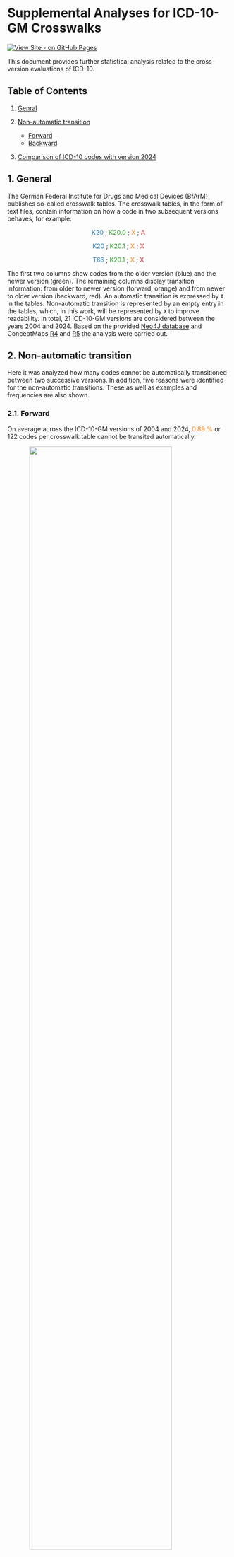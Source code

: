 # Supplemental Analyses for ICD-10-GM Crosswalks

[![View Site - on GitHub Pages](https://img.shields.io/badge/View_Site-on_GitHub_Pages-blueviolet?logo=github)](https://itcr-uni-luebeck.github.io/cross-walk-analysis-icd-10-gm/)

This document provides further statistical analysis related to the cross-version evaluations of ICD-10.


## Table of Contents

1. [Genral](#1-general)

2. [Non-automatic transition](#2-non-automatic-transition)
    * [Forward](#21-forward)
    * [Backward](#22-backward)
3. [Comparison of ICD-10 codes with version 2024](#3-comparision-of-icd-10-codes-with-version-2024)


## 1. General
The German Federal Institute for Drugs and Medical Devices (BfArM) publishes so-called crosswalk tables. The crosswalk tables, in the form of text files, contain information on how a code in two subsequent versions behaves, for example:  
<p align="center">
<span style="color:#1F77B4"> K20 </span> ; <span style="color:#2CA02C"> K20.0 </span> ; <span style="color:#FF7F0E"> X </span> ; <span style="color:#D62728"> A </span>
</p>
<p align="center">
<span style="color:#1F77B4"> K20 </span> ; <span style="color:#2CA02C"> K20.1 </span> ; <span style="color:#FF7F0E"> X </span> ; <span style="color:#D62728"> X </span> 
</p>
<p align="center">
<span style="color:#1F77B4"> T66 </span> ; <span style="color:#2CA02C"> K20.1 </span> ; <span style="color:#FF7F0E"> X </span> ; <span style="color:#D62728"> X </span>
</p>

The first two columns show codes from the older version (blue) and the newer version (green). The remaining columns display transition information: from older to newer version (forward, orange) and from newer to older version (backward, red). An automatic transition is expressed by `A` in the tables. Non-automatic transition is represented by an empty entry in the tables, which, in this work, will be represented by `X` to improve readability. In total, 21 ICD-10-GM versions are considered between the years 2004 and 2024.
Based on the provided [Neo4J database](https://github.com/itcr-uni-luebeck/cross-walk-analysis-icd-10-gm/tree/main/Neo4j%20Database) and ConceptMaps [R4](https://github.com/itcr-uni-luebeck/cross-walk-analysis-icd-10-gm/tree/main/ConceptMap-R4) and [R5](https://github.com/itcr-uni-luebeck/cross-walk-analysis-icd-10-gm/tree/main/ConceptMap-R5) the analysis were carried out.

## 2. Non-automatic transition

Here it was analyzed how many codes cannot be automatically transitioned between two successive versions. In addition, five reasons were identified for the non-automatic transitions. These as well as examples and frequencies are also shown.

### 2.1. Forward

On average across the ICD-10-GM versions of 2004 and 2024, <font color="#FF7F0E">0.89 %</font> or 122 codes per crosswalk table cannot be transited automatically.

<img src="images\non-automatic-transiton\2004-2024-forward.png" style="width:80%; display: block; margin-left: auto; margin-right: auto; margin-bottom: 30px"/>

The following five causes for a non-automatic transition were identified:
<table style="margin-left: auto; margin-right: auto;  margin-bottom: 30px">
    <tr><th> <p style="margin-bottom:-5px">Cause</p> </th><th> <p style="margin-bottom:-5px">Example</p> </th><th> <p style="margin-bottom:-5px">Frequency</p> </th></tr>
    <tr><td> <p style="margin-bottom:-5px"><font color="#1F77B4">&#9632;</font> Refinement</p> </td><td> <p style="margin-bottom:-5px">K20 → K20.1</p> </td><td> <p align="right" style="margin-bottom:-5px">48.48 %</p> </td></tr>
    <tr><td> <p style="margin-bottom:-5px"><font color="#FF7F0E">&#9632;</font> New Codes</p> </td><td> <p style="margin-bottom:-5px">UNDEF → U69.75</p> </td><td> <p align="right" style="margin-bottom:-5px">12.50 %</p> </td></tr>
    <tr><td> <p style="margin-bottom:-5px"><font color="#2CA02C">&#9632;</font> Deleted Codes</p> </td><td> <p style="margin-bottom:-5px">U11.0 → UNDEF</p> </td><td> <p align="right" style="margin-bottom:-5px">0.97 %</p> </td></tr>
    <tr><td> <p style="margin-bottom:-5px"><font color="#9467BD">&#9632;</font> Reorganization</p> </td><td> <p style="margin-bottom:-5px">T86.88 → T86.84</p> </td><td> <p align="right" style="margin-bottom:-5px">33.51 %</p> </td></tr>
    <tr><td> <p style="margin-bottom:-5px"><font color="#D62728">&#9632;</font> Reorganization with chapter change</p> </td><td> <p style="margin-bottom:-5px">T66 → K20.1</p> </td><td> <p align="right" style="margin-bottom:-5px">4.54 %</p> </td></tr>
</table>

The causes and their frequencies per crosswalk table are as follows:

<img src="images\non-automatic-transiton\2004-2024-causes-forward.png" style="width:100%; display: block; margin-left: auto; margin-right: auto; margin-bottom: 30px"/>

Two further examples of reorganization special (with chapter change):
<table style="margin-left: auto; margin-right: auto;  margin-bottom: 30px">
    <tr><th> <p style="margin-bottom:-5px">Version</p> </th><th> <p style="margin-bottom:-5px">Code old</p> </th><th> <p style="margin-bottom:-5px">Name old</p> </th><th> <p style="margin-bottom:-5px">Code new</p> </th><th> <p style="margin-bottom:-5px">Name new</p> </th></tr>
    <tr><td rowspan="2"> <p style="margin-bottom:-5px">2022-2023</p> </td><td rowspan="2"> <p style="margin-bottom:-5px">K20</p> </td><td rowspan="2"> <p style="margin-bottom:-5px">Esophagitis</p> </td><td> <p style="margin-bottom:-5px">K20.1</p> </td><td> <p style="margin-bottom:-5px">Radiogenic esophagitis</p> </td></tr>
    <tr><td><p style="margin-bottom:-5px"><font color="#FF7F0E">T66</font></p></td><td> <p style="margin-bottom:-5px">Radiation sickness, unspecified</p> </td></tr>
    <tr><td rowspan="4"> <p style="margin-bottom:-5px">2016-2017</p> </td><td rowspan="4"> <p style="margin-bottom:-5px">R60.9</p> </td><td rowspan="4"> <p style="margin-bottom:-5px">Oedema, unspecified</p> </td><td> <p style="margin-bottom:-5px"><font color="#FF7F0E">E88.20</font></p> </td><td> <p style="margin-bottom:-5px">Lipoedema, stage I</p> </td></tr>
    <tr><td><p style="margin-bottom:-5px"><font color="#FF7F0E">E88.21</font></p></td><td> <p style="margin-bottom:-5px">Lipoedema, stage II</p> </td></tr>
    <tr><td><p style="margin-bottom:-5px"><font color="#FF7F0E">E88.22</font></p></td><td> <p style="margin-bottom:-5px">Lipoedema, stage III</p> </td></tr>
    <tr><td><p style="margin-bottom:-5px"><font color="#FF7F0E">E88.28</font></p></td><td> <p style="margin-bottom:-5px">Other and unspecified lipoedema</p> </td></tr>
</table>

### 2.2. Backward

On average across the ICD-10-GM versions of 2004 and 2024, <font color="#FF7F0E">0.48 %</font> or 66 codes per crosswalk table cannot be transited automatically.

<img src="images\non-automatic-transiton\2004-2024-backward.png" style="width:80%; display: block; margin-left: auto; margin-right: auto; margin-bottom: 30px"/>

The following five causes for a non-automatic transition were identified:
<table style="margin-left: auto; margin-right: auto;  margin-bottom: 30px">
    <tr><th> <p style="margin-bottom:-5px">Cause</p> </th><th> <p style="margin-bottom:-5px">Example</p> </th><th> <p style="margin-bottom:-5px">Frequency</p> </th></tr>
    <tr><td> <p style="margin-bottom:-5px"><font color="#1F77B4">&#9632;</font> Coarsening</p> </td><td> <p style="margin-bottom:-5px">K20.1 → K20</p> </td><td> <p align="right" style="margin-bottom:-5px">6.46 %</p> </td></tr>
    <tr><td> <p style="margin-bottom:-5px"><font color="#FF7F0E">&#9632;</font> New Codes</p> </td><td> <p style="margin-bottom:-5px">UNDEF → U11.0</p> </td><td> <p align="right" style="margin-bottom:-5px">4.11 %</p> </td></tr>
    <tr><td> <p style="margin-bottom:-5px"><font color="#2CA02C">&#9632;</font> Deleted Codes</p> </td><td> <p style="margin-bottom:-5px">U69.75 → UNDEF</p> </td><td> <p align="right" style="margin-bottom:-5px">36.73 %</p> </td></tr>
    <tr><td> <p style="margin-bottom:-5px"><font color="#9467BD">&#9632;</font> Reorganization</p> </td><td> <p style="margin-bottom:-5px">T86.84 → T86.88 </p> </td><td> <p align="right" style="margin-bottom:-5px">46.31 %</p> </td></tr>
    <tr><td> <p style="margin-bottom:-5px"><font color="#D62728">&#9632;</font> Reorganization with chapter change</p> </td><td> <p style="margin-bottom:-5px">K20.1 → T66</p> </td><td> <p align="right" style="margin-bottom:-5px">6.36 %</p> </td></tr>
</table>

The causes and their frequencies per crosswalk table are as follows:

<img src="images\non-automatic-transiton\2004-2024-causes-backward.png" style="width:100%; display: block; margin-left: auto; margin-right: auto; margin-bottom: 30px"/>

Two further examples of reorganization special (with chapter change):
<table style="margin-left: auto; margin-right: auto;  margin-bottom: 30px">
    <tr>
        <th> <p style="margin-bottom:-5px">Version</p> </th>
        <th> <p style="margin-bottom:-5px">Code new</p> </th>
        <th> <p style="margin-bottom:-5px">Name new</p> </th>
        <th> <p style="margin-bottom:-5px">Code old</p> </th>
        <th> <p style="margin-bottom:-5px">Name old</p> </th>
    </tr>
    <tr>
        <td rowspan="2"> <p style="margin-bottom:-5px">2023-2022</p> </td>
        <td rowspan="2"> <p style="margin-bottom:-5px">K20.1</p> </td>
        <td rowspan="2"> <p style="margin-bottom:-5px">Radiogenic esophagitis</p> </td>
        <td> <p style="margin-bottom:-5px">K20</p> </td><td> <p style="margin-bottom:-5px">Esophagitis</p></td>
    </tr>
    <tr>
        <td> <p style="margin-bottom:-5px"><font color="#FF7F0E">T66</font></p> </td><td> <p style="margin-bottom:-5px">Radiogenic esophagitis</p></td>
    </tr>
    <tr>
        <td rowspan="5"> <p style="margin-bottom:-5px">2019-2018</p> </td>
        <td rowspan="5"> <p style="margin-bottom:-5px">G90.70</p> </td>
        <td rowspan="5"> <p style="margin-bottom:-5px">Complex regional pain <br>syndrome of upper limb, other <br>and unspecified type</p> </td>
        <td> <p style="margin-bottom:-5px"><font color="#FF7F0E">M79.60</font></p> </td>
        <td> <p style="margin-bottom:-5px">Pain in limb Multiple sites</p> </td>
    </tr>
    <tr>
        <td><p style="margin-bottom:-5px"><font color="#FF7F0E">M79.61</font></p></td>
        <td> <p style="margin-bottom:-5px">Pain in limb Shoulder region</p> </td>
    </tr>
    <tr>
        <td><p style="margin-bottom:-5px"><font color="#FF7F0E">M79.62</font></p></td>
        <td> <p style="margin-bottom:-5px">Pain in limb Upper arm</p> </td>
    </tr>
    <tr>
        <td><p style="margin-bottom:-5px"><font color="#FF7F0E">M79.63</font></p></td>
        <td> <p style="margin-bottom:-5px">Pain in limb Forearm</p> </td>
    </tr>
    <tr>
        <td><p style="margin-bottom:-5px"><font color="#FF7F0E">M79.64</font></p></td>
        <td> <p style="margin-bottom:-5px">Pain in limb Hand</p> </td>
    </tr>
</table>

## 3. Comparison of ICD-10 codes with version 2024

In the following section, the ICD-10 codes of the previous versions will be compared with those of the version 2024. This involves checking whether the codes of individual annual versions are still terminating in the version of 2024 or whether they still exist.
In summary, the analysis yielded the following average results for the versions considered from 2004 to 2023:
* Still terminating in version 2024: <font color="#FF7F0E">98.48 %</font> (13,279 codes)
* No longer terminating in version 2024: <font color="#FF7F0E">0.89 %</font> (119 codes)
* No longer existing codes in version 2024: <font color="#FF7F0E">0.63 %</font> (84 codes).

The results for the individual annual versions are as follows:

<img src="images\comparison-of-icd-10-codes-with-version-2024\2004-2024-comparision-all-versions.png" style="width:100%; display: block; margin-left: auto; margin-right: auto; margin-bottom: 30px"/>

Two examples of codes of version 2023 that can no longer terminating in version 2024:

<table style="margin-left: auto; margin-right: auto;  margin-bottom: 30px">
    <tr>
        <th> <p style="margin-bottom:-5px">Code (2023)</p> </th>
        <th> <p style="margin-bottom:-5px">Name (2023)</p> </th>
        <th> <p style="margin-bottom:-5px">Code (2024)</p> </th>
        <th> <p style="margin-bottom:-5px">Name (2024)</p> </th>
         <th> <p style="margin-bottom:-5px">Explanation</p> </th>
    </tr>
    <tr>
        <td rowspan="2"> <p style="margin-bottom:-5px">B18.8</p> </td>
        <td rowspan="2"> <p style="margin-bottom:-5px">Other chronic viral <br>hepatitis</p> </td>
        <td> <p style="margin-bottom:-5px">B18.8<font color="#FF7F0E">0</font></p> </td>
        <td> <p style="margin-bottom:-5px">Chronic viral hepatitis E</p></td>
        <td rowspan="2"> <p style="margin-bottom:-5px">The code in the 2024 <br>version has been <br>refined by adding <br>a 5th digit.</p> </td>
    </tr>
    <tr>
        <td> <p style="margin-bottom:-5px">B18.8<font color="#FF7F0E">8</font></p> </td><td> <p style="margin-bottom:-5px">Other chronic viral hepatitis</p></td>
    </tr>
    <tr>
        <td rowspan="6"> <p style="margin-bottom:-5px">S02.4</p> </td>
        <td rowspan="6"> <p style="margin-bottom:-5px">Fracture of malar <br>and maxillary bones</p> </td>
        <td> <p style="margin-bottom:-5px">S02.4<font color="#FF7F0E">0</font></p> </td>
        <td> <p style="margin-bottom:-5px">Fracture of malar, maxillary and zygoma bones, unspecified</p></td>
        <td rowspan="6"> <p style="margin-bottom:-5px">The code in the 2024 <br>version has been <br>refined by adding <br>a 5th digit.</p> </td>
    </tr>
    <tr>
        <td> <p style="margin-bottom:-5px">S02.4<font color="#FF7F0E">2</font></p> </td><td> <p style="margin-bottom:-5px">Fracture of alveolus of maxilla</p></td>
    </tr>
    <tr>
        <td> <p style="margin-bottom:-5px">S02.4<font color="#FF7F0E">3</font></p> </td><td> <p style="margin-bottom:-5px">Unspecified severe protein-energy malnutrition</p></td>
    </tr>
    <tr>
        <td> <p style="margin-bottom:-5px">S02.4<font color="#FF7F0E">8</font></p> </td><td> <p style="margin-bottom:-5px">Malignant neoplasm: peritoneum, unspecified</p></td>
    </tr>
    <tr>
        <td> <p style="margin-bottom:-5px">S02.4<font color="#FF7F0E">9</font></p> </td><td> <p style="margin-bottom:-5px">Fracture of the zygomatic bone and maxilla: multiple parts</p></td>
    </tr>
</table>


